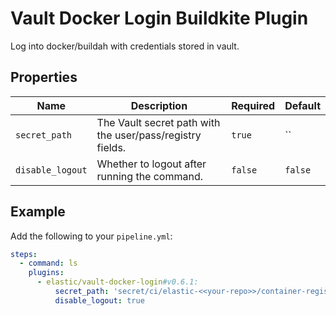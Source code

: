 # Vault Docker Login Buildkite Plugin

Log into docker/buildah with credentials stored in vault.

## Properties

| Name             | Description                                               | Required | Default        |
|------------------|-----------------------------------------------------------|----------|----------------|
| `secret_path`    | The Vault secret path with the user/pass/registry fields. | `true`   | ``             |
| `disable_logout` | Whether to logout after running the command.              | `false`  | `false`        |

## Example

Add the following to your `pipeline.yml`:

```yml
steps:
  - command: ls
    plugins:
      - elastic/vault-docker-login#v0.6.1:
          secret_path: 'secret/ci/elastic-<<your-repo>>/container-registry/<<credentials>>'
          disable_logout: true
```
